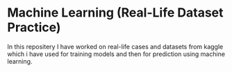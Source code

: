 # Machine Learning (Real-Life Dataset Practice)

In this repositery I have worked on real-life cases and datasets from kaggle which i have used for training models and then for prediction using machine learning.





